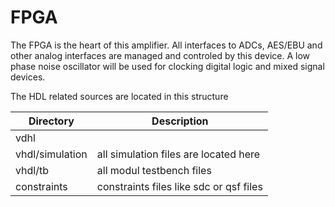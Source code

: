 # FPGA

The FPGA is the heart of this amplifier. All interfaces to ADCs, AES/EBU and other analog interfaces are managed and controled by this device. A low phase noise oscillator will be used for clocking digital logic and mixed signal devices.

The HDL related sources are located in this structure

| Directory       | Description                             |
|-----------------|-----------------------------------------|
| vdhl            |                                         |
| vhdl/simulation | all simulation files are located here   |
| vhdl/tb         | all modul testbench files               |
| constraints     | constraints files like sdc or qsf files |

##
